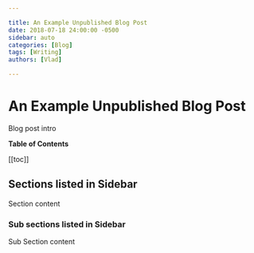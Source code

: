 ```yaml
---

title: An Example Unpublished Blog Post
date: 2018-07-18 24:00:00 -0500
sidebar: auto
categories: [Blog]
tags: [Writing]
authors: [Vlad]

---
```


# An Example Unpublished Blog Post

<BlogPostMeta/>

Blog post intro

**Table of Contents**

[[toc]]

## Sections listed in Sidebar

Section content

### Sub sections listed in Sidebar

Sub Section content
